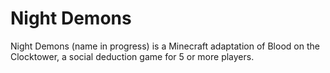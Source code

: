 # Night Demons

Night Demons (name in progress) is a Minecraft
adaptation of Blood on the Clocktower, a social
deduction game for 5 or more players.